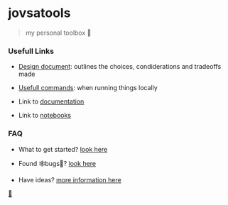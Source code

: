 # jovsatools
> my personal toolbox 🧰


### Usefull Links
* [Design document](jovsa.github.io/jsmltools/design_document/): outlines the choices, condiderations and tradeoffs made 

* [Usefull commands](https://github.com/jovsa/jsmltools/blob/master/Makefile): when running things locally

* Link to [documentation](https://jovsa.github.io/jovsatools)

* Link to [notebooks](https://github.com/jovsa/jovsatools/tree/master/notebooks)


### FAQ
* What to get started? [look here](https://github.com/jovsa/jovsatools/blob/master/CONTRIBUTING.md#do-you-want-to-contribute-to-the-documentation)

* Found 🕸️bugs🐛? [look here](https://github.com/jovsa/jovsatools/blob/master/CONTRIBUTING.md#did-you-find-a-bug)

* Have ideas? [more information here](https://github.com/jovsa/jovsatools/blob/master/CONTRIBUTING.md#pr-submission-guidelines)

[🔮](https://jovsa.github.io/)
